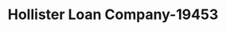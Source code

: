 ---
f_zip-code: 65616
f_state-code: MO
title: Hollister Loan Company-19453
f_phone: 417-335-4824
f_city-only: Branson
f_address: 1719 South Business Highway 65 Branson
f_location-unique-id: '19453'
slug: hollister-loan-company-19453
updated-on: '2024-05-30T13:46:58.046Z'
created-on: '2024-05-30T13:36:59.803Z'
published-on: '2024-05-30T13:54:32.469Z'
f_city-state: cms/city/branson-mo.md
f_company: cms/company/hollister-loan-company.md
f_state: cms/state/missouri.md
layout: '[payday-loan].html'
tags: payday-loan
---